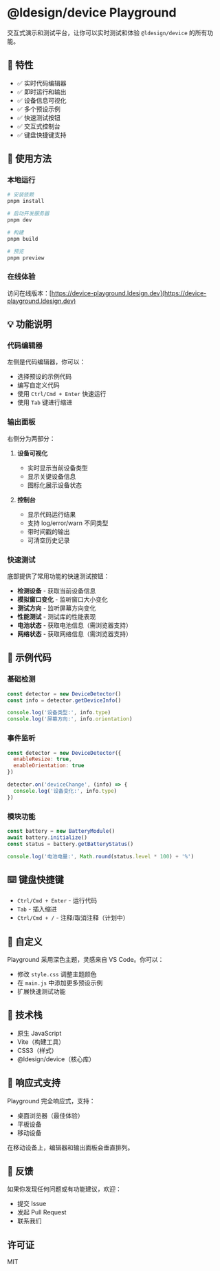 # @ldesign/device Playground

交互式演示和测试平台，让你可以实时测试和体验 `@ldesign/device` 的所有功能。

## 🎯 特性

- ✅ 实时代码编辑器
- ✅ 即时运行和输出
- ✅ 设备信息可视化
- ✅ 多个预设示例
- ✅ 快速测试按钮
- ✅ 交互式控制台
- ✅ 键盘快捷键支持

## 🚀 使用方法

### 本地运行

```bash
# 安装依赖
pnpm install

# 启动开发服务器
pnpm dev

# 构建
pnpm build

# 预览
pnpm preview
```

### 在线体验

访问在线版本：[https://device-playground.ldesign.dev](https://device-playground.ldesign.dev)

## 💡 功能说明

### 代码编辑器

左侧是代码编辑器，你可以：
- 选择预设的示例代码
- 编写自定义代码
- 使用 `Ctrl/Cmd + Enter` 快速运行
- 使用 `Tab` 键进行缩进

### 输出面板

右侧分为两部分：

1. **设备可视化**
   - 实时显示当前设备类型
   - 显示关键设备信息
   - 图标化展示设备状态

2. **控制台**
   - 显示代码运行结果
   - 支持 log/error/warn 不同类型
   - 带时间戳的输出
   - 可清空历史记录

### 快速测试

底部提供了常用功能的快速测试按钮：

- **检测设备** - 获取当前设备信息
- **模拟窗口变化** - 监听窗口大小变化
- **测试方向** - 监听屏幕方向变化
- **性能测试** - 测试库的性能表现
- **电池状态** - 获取电池信息（需浏览器支持）
- **网络状态** - 获取网络信息（需浏览器支持）

## 📝 示例代码

### 基础检测

```javascript
const detector = new DeviceDetector()
const info = detector.getDeviceInfo()

console.log('设备类型:', info.type)
console.log('屏幕方向:', info.orientation)
```

### 事件监听

```javascript
const detector = new DeviceDetector({
  enableResize: true,
  enableOrientation: true
})

detector.on('deviceChange', (info) => {
  console.log('设备变化:', info.type)
})
```

### 模块功能

```javascript
const battery = new BatteryModule()
await battery.initialize()
const status = battery.getBatteryStatus()

console.log('电池电量:', Math.round(status.level * 100) + '%')
```

## ⌨️ 键盘快捷键

- `Ctrl/Cmd + Enter` - 运行代码
- `Tab` - 插入缩进
- `Ctrl/Cmd + /` - 注释/取消注释（计划中）

## 🎨 自定义

Playground 采用深色主题，灵感来自 VS Code。你可以：

- 修改 `style.css` 调整主题颜色
- 在 `main.js` 中添加更多预设示例
- 扩展快速测试功能

## 🔧 技术栈

- 原生 JavaScript
- Vite（构建工具）
- CSS3（样式）
- @ldesign/device（核心库）

## 📱 响应式支持

Playground 完全响应式，支持：
- 桌面浏览器（最佳体验）
- 平板设备
- 移动设备

在移动设备上，编辑器和输出面板会垂直排列。

## 🐛 反馈

如果你发现任何问题或有功能建议，欢迎：
- 提交 Issue
- 发起 Pull Request
- 联系我们

## 许可证

MIT


